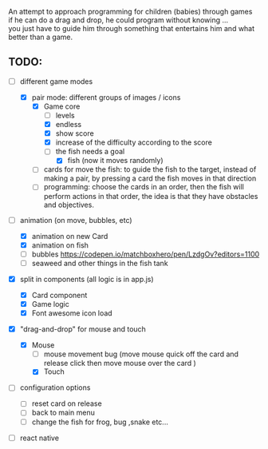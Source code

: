 An attempt to approach programming for children (babies) through games  
if he can do a drag and drop, he could program without knowing ...  
you just have to guide him through something that entertains him and what better than a game.  

## TODO:

- [ ] different game modes
  - [x] pair mode: different groups of images / icons
    - [x] Game core
      - [ ] levels
      - [x] endless
      - [x] show score 
      - [x] increase of the difficulty according to the score 
      - [ ] the fish needs a goal
        - [x] fish (now it moves randomly)
	- [ ] cards for move the fish: to guide the fish to the target, instead of making a pair, by pressing a card the fish moves in that direction
	- [ ] programming: choose the cards in an order, then the fish will perform actions in that order, the idea is that they have obstacles and objectives.
- [ ] animation (on move, bubbles, etc)  
  - [x] animation on new Card  
  - [x] animation on fish
  - [ ] bubbles https://codepen.io/matchboxhero/pen/LzdgOv?editors=1100
  - [ ] seaweed and other things in the fish tank
- [x] split in components (all logic is in app.js)
	- [x] Card component
	- [x] Game logic
	- [x] Font awesome icon load
- [x] "drag-and-drop" for mouse and touch
  - [x] Mouse
    - [ ] mouse movement bug 
    (move mouse quick off the card and release click then move mouse over the card )
	- [x] Touch
- [ ] configuration options
	- [ ] reset card on release
	- [ ] back to main menu
  - [ ] change the fish for frog, bug ,snake etc...
- [ ] react native


